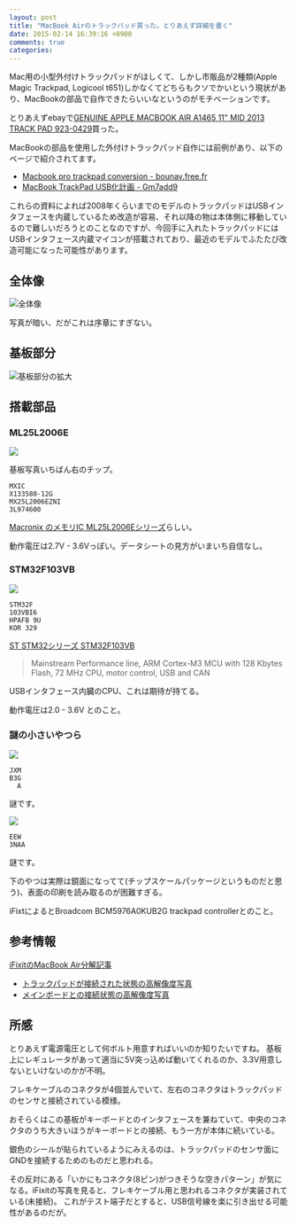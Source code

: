 ```yaml
---
layout: post
title: "MacBook Airのトラックパッド買った。とりあえず詳細を書く"
date: 2015-02-14 16:39:16 +0900
comments: true
categories: 
---
```


Mac用の小型外付けトラックパッドがほしくて、しかし市販品が2種類(Apple Magic Trackpad, Logicool t651)しかなくてどちらもクソでかいという現状があり、MacBookの部品で自作できたらいいなというのがモチベーションです。


とりあえずebayで[GENUINE APPLE MACBOOK AIR A1465 11" MID 2013 TRACK PAD 923-0429](http://www.ebay.com/itm/400830899750)買った。


MacBookの部品を使用した外付けトラックパッド自作には前例があり、以下のページで紹介されてます。

* [Macbook pro trackpad conversion - bounav.free.fr](http://bounav.free.fr/wp/?p=176)
* [MacBook TrackPad USB化計画 - Gm7add9](https://gm7add9.wordpress.com/2014/06/08/macbook-trackpad-usb-mod/)

これらの資料によれば2008年くらいまでのモデルのトラックパッドはUSBインタフェースを内蔵しているため改造が容易、それ以降の物は本体側に移動しているので難しいだろうとのことなのですが、今回手に入れたトラックパッドにはUSBインタフェース内蔵マイコンが搭載されており、最近のモデルでふたたび改造可能になった可能性があります。


## 全体像

![全体像](http://gyazo.todesking.com/7a6445043bb45a9cb058ab7f453139c2.png)

写真が暗い、だがこれは序章にすぎない。

## 基板部分

![基板部分の拡大](http://gyazo.todesking.com/6f653044a9901ad759fa8467aef52b76.png)


## 搭載部品

### ML25L2006E

![](http://gyazo.todesking.com/21f6e798360130b63a79b7340fe55674.png)

基板写真いちばん右のチップ。

```
MXIC
X133580-12G
MX25L2006EZNI
3L974600
```

[Macronix のメモリIC ML25L2006Eシリーズ](http://www.macronix.com/en-us/Product/Pages/ProductDetail.aspx?PartNo=MX25L2006E)らしい。

動作電圧は2.7V - 3.6Vっぽい。データシートの見方がいまいち自信なし。

### STM32F103VB

![](http://gyazo.todesking.com/e9fc6fdd0a187df50d410c78c0971b71.png)

```
STM32F
103VBI6
HPAFB 9U
KOR 329
```

[ST STM32シリーズ STM32F103VB](http://www.st.com/web/catalog/mmc/FM141/SC1169/SS1031/LN1565/PF164493)

<blockquote>
Mainstream Performance line, ARM Cortex-M3 MCU with 128 Kbytes Flash, 72 MHz CPU, motor control, USB and CAN
</blockquote>

USBインタフェース内臓のCPU、これは期待が持てる。

動作電圧は2.0 - 3.6V とのこと。


### 謎の小さいやつら

![](http://gyazo.todesking.com/4f9495a14476e1d1e103f3cf8089807b.png)

```
JXM
B3G
  A
```

謎です。

![](http://gyazo.todesking.com/4696e734d962cd95068bb64da9856d10.png)

```
EEW
3NAA
```

謎です。

下のやつは実際は鏡面になってて(チップスケールパッケージというものだと思う)、表面の印刷を読み取るのが困難すぎる。

iFixtによるとBroadcom BCM5976A0KUB2G trackpad controllerとのこと。

## 参考情報

[iFixitのMacBook Air分解記事](https://www.ifixit.com/Teardown/MacBook+Air+11-Inch+Mid+2013+Teardown/15078)

* [トラックパッドが接続された状態の高解像度写真](https://d3nevzfk7ii3be.cloudfront.net/igi/icPZLRe2XESMmITn)
* [メインボードとの接続状態の高解像度写真](https://d3nevzfk7ii3be.cloudfront.net/igi/nnarBwdd1ElJ5sxh)

## 所感

とりあえず電源電圧として何ボルト用意すればいいのか知りたいですね。
基板上にレギュレータがあって適当に5V突っ込めば動いてくれるのか、3.3V用意しないといけないのかが不明。


フレキケーブルのコネクタが4個並んでいて、左右のコネクタはトラックパッドのセンサと接続されている模様。

おそらくはこの基板がキーボードとのインタフェースを兼ねていて、中央のコネクタのうち大きいほうがキーボードとの接続、もう一方が本体に続いている。

銀色のシールが貼られているようにみえるのは、トラックパッドのセンサ面にGNDを接続するためのものだと思われる。

その反対にある「いかにもコネクタ(8ピン)がつきそうな空きパターン」が気になる。iFixitの写真を見ると、フレキケーブル用と思われるコネクタが実装されている(未接続)。
これがテスト端子だとすると、USB信号線を楽に引き出せる可能性があるのだが。
